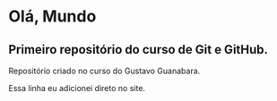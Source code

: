 # Olá, Mundo
 ## Primeiro repositório do curso de Git e GitHub.
 
 Repositório criado no curso do Gustavo Guanabara.

Essa linha eu adicionei direto no site.
